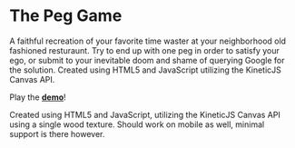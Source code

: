 # The Peg Game

A faithful recreation of your favorite time waster at your neighborhood old
fashioned resturaunt. Try to end up with one peg in order to satisfy your ego,
or submit to your inevitable doom and shame of querying Google for the solution.
Created using HTML5 and JavaScript utilizing the KineticJS Canvas API.

Play the [**demo**][1]!

Created using HTML5 and JavaScript, utilizing the KineticJS Canvas API using a
single wood texture. Should work on mobile as well, minimal support is there
however.

[1]: http://coryg89.github.com/PegGame